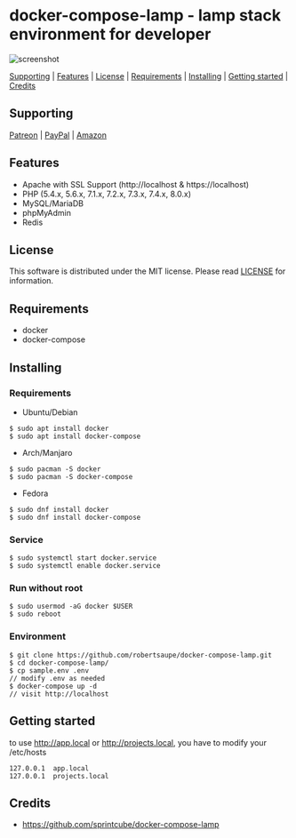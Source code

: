 # docker-compose-lamp - lamp stack environment for developer

![screenshot](https://raw.githubusercontent.com/robertsaupe/docker-compose-lamp/master/.github/screenshot.png)

[Supporting](https://github.com/robertsaupe/docker-compose-lamp#supporting) |
[Features](https://github.com/robertsaupe/docker-compose-lamp#features) |
[License](https://github.com/robertsaupe/docker-compose-lamp#license) |
[Requirements](https://github.com/robertsaupe/docker-compose-lamp#requirements) |
[Installing](https://github.com/robertsaupe/docker-compose-lamp#installing) |
[Getting started](https://github.com/robertsaupe/docker-compose-lamp#getting-started) |
[Credits](https://github.com/robertsaupe/docker-compose-lamp#credits)

## Supporting
[Patreon](https://www.patreon.com/robertsaupe) |
[PayPal](https://www.paypal.com/donate?hosted_button_id=SQMRNY8YVPCZQ) |
[Amazon](https://www.amazon.de/ref=as_li_ss_tl?ie=UTF8&linkCode=ll2&tag=robertsaupe-21&linkId=b79bc86cee906816af515980cb1db95e&language=de_DE)

## Features
- Apache with SSL Support (http://localhost & https://localhost)
- PHP (5.4.x, 5.6.x, 7.1.x, 7.2.x, 7.3.x, 7.4.x, 8.0.x)
- MySQL/MariaDB
- phpMyAdmin
- Redis

## License
This software is distributed under the MIT license. Please read [LICENSE](LICENSE) for information.

## Requirements
- docker
- docker-compose

## Installing

### Requirements
- Ubuntu/Debian
```
$ sudo apt install docker
$ sudo apt install docker-compose
```
- Arch/Manjaro
```
$ sudo pacman -S docker
$ sudo pacman -S docker-compose
```
- Fedora
```
$ sudo dnf install docker
$ sudo dnf install docker-compose
```

### Service
```
$ sudo systemctl start docker.service
$ sudo systemctl enable docker.service
```

### Run without root
```
$ sudo usermod -aG docker $USER
$ sudo reboot
```

### Environment
```
$ git clone https://github.com/robertsaupe/docker-compose-lamp.git
$ cd docker-compose-lamp/
$ cp sample.env .env
// modify .env as needed
$ docker-compose up -d
// visit http://localhost
```

## Getting started
to use http://app.local or http://projects.local, you have to modify your /etc/hosts
```
127.0.0.1  app.local
127.0.0.1  projects.local
```

## Credits
- https://github.com/sprintcube/docker-compose-lamp